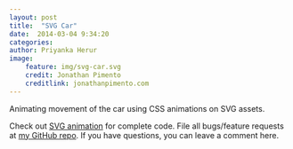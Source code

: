 ```yaml
---
layout: post
title:  "SVG Car"
date:  2014-03-04 9:34:20
categories: 
author: Priyanka Herur
image: 
    feature: img/svg-car.svg
    credit: Jonathan Pimento
    creditlink: jonathanpimento.com
---
```

Animating movement of the car using CSS animations on SVG assets.

Check out [SVG animation][animation] for complete code. File all bugs/feature requests at [my GitHub repo][priyanka-gh]. If you have questions, you can leave a comment here.

[animation]:   http://priyanka-herur.github.io/SVG-Animation-Samples/car/car.html
[priyanka-gh]:  https://github.com/priyanka-herur/
